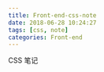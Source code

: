 ```yaml
---
title: Front-end-css-note
date: 2018-06-28 10:24:27
tags: [css, note]
categories: Front-end
---
```


CSS 笔记

<!-- more -->
